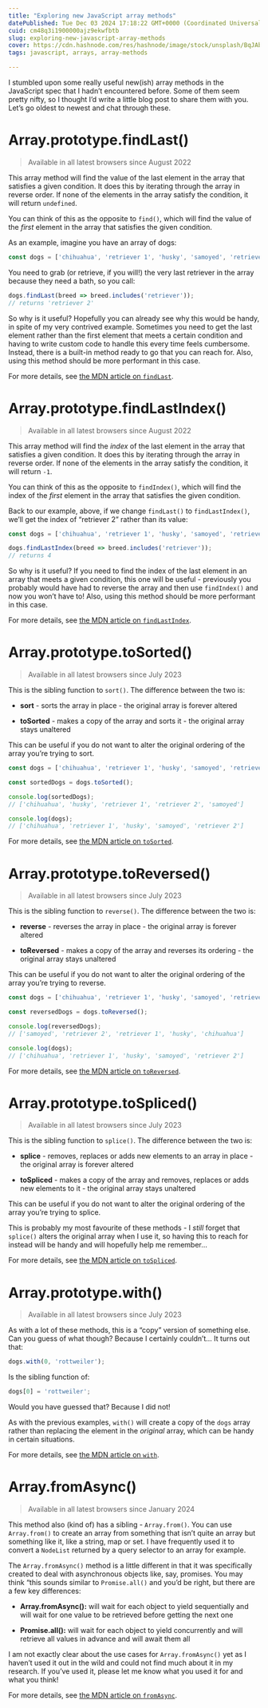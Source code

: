 ```yaml
---
title: "Exploring new JavaScript array methods"
datePublished: Tue Dec 03 2024 17:18:22 GMT+0000 (Coordinated Universal Time)
cuid: cm48q3i1900000ajz9ekwfbtb
slug: exploring-new-javascript-array-methods
cover: https://cdn.hashnode.com/res/hashnode/image/stock/unsplash/BqJAbXk2Fuw/upload/deab2e9bdb33ce8e2055c6f2f9e4781b.jpeg
tags: javascript, arrays, array-methods

---
```


I stumbled upon some really useful new(ish) array methods in the JavaScript spec that I hadn’t encountered before. Some of them seem pretty nifty, so I thought I’d write a little blog post to share them with you. Let’s go oldest to newest and chat through these.

# Array.prototype.findLast()

> Available in all latest browsers since August 2022

This array method will find the value of the last element in the array that satisfies a given condition. It does this by iterating through the array in reverse order. If none of the elements in the array satisfy the condition, it will return `undefined`.

You can think of this as the opposite to `find()`, which will find the value of the *first* element in the array that satisfies the given condition.

As an example, imagine you have an array of dogs:

```javascript
const dogs = ['chihuahua', 'retriever 1', 'husky', 'samoyed', 'retriever 2'];
```

You need to grab (or retrieve, if you will!) the very last retriever in the array because they need a bath, so you call:

```javascript
dogs.findLast(breed => breed.includes('retriever'));
// returns 'retriever 2'
```

So why is it useful? Hopefully you can already see why this would be handy, in spite of my very contrived example. Sometimes you need to get the last element rather than the first element that meets a certain condition and having to write custom code to handle this every time feels cumbersome. Instead, there is a built-in method ready to go that you can reach for. Also, using this method should be more performant in this case.

For more details, see [the MDN article on `findLast`](https://developer.mozilla.org/en-US/docs/Web/JavaScript/Reference/Global_Objects/Array/findLast).

# Array.prototype.findLastIndex()

> Available in all latest browsers since August 2022

This array method will find the *index* of the last element in the array that satisfies a given condition. It does this by iterating through the array in reverse order. If none of the elements in the array satisfy the condition, it will return `-1`.

You can think of this as the opposite to `findIndex()`, which will find the index of the *first* element in the array that satisfies the given condition.

Back to our example, above, if we change `findLast()` to `findLastIndex()`, we’ll get the index of “retriever 2” rather than its value:

```javascript
const dogs = ['chihuahua', 'retriever 1', 'husky', 'samoyed', 'retriever 2'];

dogs.findLastIndex(breed => breed.includes('retriever'));
// returns 4
```

So why is it useful? If you need to find the index of the last element in an array that meets a given condition, this one will be useful - previously you probably would have had to reverse the array and then use `findIndex()` and now you won’t have to! Also, using this method should be more performant in this case.

For more details, see [the MDN article on `findLastIndex`](https://developer.mozilla.org/en-US/docs/Web/JavaScript/Reference/Global_Objects/Array/findLastIndex).

# Array.prototype.toSorted()

> Available in all latest browsers since July 2023

This is the sibling function to `sort()`. The difference between the two is:

* **sort** - sorts the array in place - the original array is forever altered
    
* **toSorted** - makes a copy of the array and sorts it - the original array stays unaltered
    

This can be useful if you do not want to alter the original ordering of the array you’re trying to sort.

```javascript
const dogs = ['chihuahua', 'retriever 1', 'husky', 'samoyed', 'retriever 2'];

const sortedDogs = dogs.toSorted();

console.log(sortedDogs);
// ['chihuahua', 'husky', 'retriever 1', 'retriever 2', 'samoyed']

console.log(dogs);
// ['chihuahua', 'retriever 1', 'husky', 'samoyed', 'retriever 2']
```

For more details, see [the MDN article on `toSorted`](https://developer.mozilla.org/en-US/docs/Web/JavaScript/Reference/Global_Objects/Array/toSorted).

# Array.prototype.toReversed()

> Available in all latest browsers since July 2023

This is the sibling function to `reverse()`. The difference between the two is:

* **reverse** - reverses the array in place - the original array is forever altered
    
* **toReversed** - makes a copy of the array and reverses its ordering - the original array stays unaltered
    

This can be useful if you do not want to alter the original ordering of the array you’re trying to reverse.

```javascript
const dogs = ['chihuahua', 'retriever 1', 'husky', 'samoyed', 'retriever 2'];

const reversedDogs = dogs.toReversed();

console.log(reversedDogs);
// ['samoyed', 'retriever 2', 'retriever 1', 'husky', 'chihuahua']

console.log(dogs);
// ['chihuahua', 'retriever 1', 'husky', 'samoyed', 'retriever 2']
```

For more details, see [the MDN article on `toReversed`](https://developer.mozilla.org/en-US/docs/Web/JavaScript/Reference/Global_Objects/Array/toReversed).

# Array.prototype.toSpliced()

> Available in all latest browsers since July 2023

This is the sibling function to `splice()`. The difference between the two is:

* **splice** - removes, replaces or adds new elements to an array in place - the original array is forever altered
    
* **toSpliced** - makes a copy of the array and removes, replaces or adds new elements to it - the original array stays unaltered
    

This can be useful if you do not want to alter the original ordering of the array you’re trying to splice.

This is probably my most favourite of these methods - I *still* forget that `splice()` alters the original array when I use it, so having this to reach for instead will be handy and will hopefully help me remember…

For more details, see [the MDN article on `toSpliced`](https://developer.mozilla.org/en-US/docs/Web/JavaScript/Reference/Global_Objects/Array/toSpliced).

# Array.prototype.with()

> Available in all latest browsers since July 2023

As with a lot of these methods, this is a “copy” version of something else. Can you guess of what though? Because I certainly couldn’t… It turns out that:

```javascript
dogs.with(0, 'rottweiler');
```

Is the sibling function of:

```javascript
dogs[0] = 'rottweiler';
```

Would you have guessed that? Because I did not!

As with the previous examples, `with()` will create a copy of the `dogs` array rather than replacing the element in the *original* array, which can be handy in certain situations.

For more details, see [the MDN article on `with`](https://developer.mozilla.org/en-US/docs/Web/JavaScript/Reference/Global_Objects/Array/with).

# Array.fromAsync()

> Available in all latest browsers since January 2024

This method also (kind of) has a sibling - `Array.from()`. You can use `Array.from()` to create an array from something that isn’t quite an array but something like it, like a string, map or set. I have frequently used it to convert a `NodeList` returned by a query selector to an array for example.

The `Array.fromAsync()` method is a little different in that it was specifically created to deal with asynchronous objects like, say, promises. You may think “this sounds similar to `Promise.all()` and you’d be right, but there are a few key differences:

* **Array.fromAsync():** will wait for each object to yield sequentially and will wait for one value to be retrieved before getting the next one
    
* **Promise.all():** will wait for each object to yield concurrently and will retrieve all values in advance and will await them all
    

I am not exactly clear about the use cases for `Array.fromAsync()` yet as I haven’t used it out in the wild and could not find much about it in my research. If you’ve used it, please let me know what you used it for and what you think!

For more details, see [the MDN article on `fromAsync`](https://developer.mozilla.org/en-US/docs/Web/JavaScript/Reference/Global_Objects/Array/fromAsync).